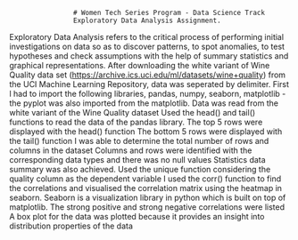                     # Women Tech Series Program - Data Science Track
                    Exploratory Data Analysis Assignment.
Exploratory Data Analysis refers to the critical process of performing initial investigations on data so as to discover patterns, to spot anomalies, to test hypotheses and check assumptions with the help of summary statistics and graphical representations.
After downloading the white variant of Wine Quality data set (https://archive.ics.uci.edu/ml/datasets/wine+quality) from the UCI Machine Learning Repository, data was seperated by delimiter.
First l had to import the following libraries, pandas, numpy, seaborn, matplotlib - the pyplot was also imported from the matplotlib.
Data was read from the white variant of the Wine Quality dataset 
Used the head() and tail() functions to read the data of the pandas library. 
      The top 5 rows were displayed with the head() function 
      The bottom 5 rows were displayed with the tail() function
I was able to determine the total number of rows and columns in the dataset 
Columns and rows were identified with the corresponding data types and there was no null values
Statistics data summary was also achieved.
Used the unique function considering the quality column as the dependent variable
I used the corr() function to find the correlations and visualised the correlation matrix using the heatmap in seaborn. Seaborn is a visualization library in python which is built on top of matplotlib.
       The strong positive and strong negative correlations were listed
A box plot for the data was plotted because it provides an insight into distribution properties of the data
